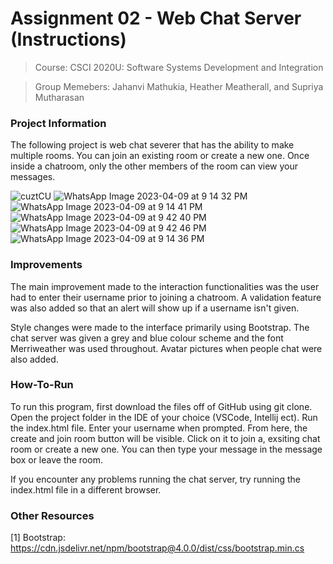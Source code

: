 # Assignment 02 - Web Chat Server (Instructions)
> Course: CSCI 2020U: Software Systems Development and Integration

> Group Memebers: Jahanvi Mathukia, Heather Meatherall, and Supriya Mutharasan


### Project Information
The following project is web chat severer that has the ability to make multiple rooms. You can join an existing room or create a new one. Once inside a chatroom, only the other members of the room can view your messages.

![cuztCU](https://user-images.githubusercontent.com/59520945/230810497-bbd2fdc7-a70b-4bb4-8320-c3771d3dc89a.png)
![WhatsApp Image 2023-04-09 at 9 14 32 PM](https://user-images.githubusercontent.com/59520945/230810099-15311112-b755-4cf4-a98a-7084c974e6f0.jpeg)
![WhatsApp Image 2023-04-09 at 9 14 41 PM](https://user-images.githubusercontent.com/59520945/230810119-8a9d48a7-e7bc-4c8c-8fe1-64c977b5e651.jpeg)
![WhatsApp Image 2023-04-09 at 9 42 40 PM](https://user-images.githubusercontent.com/59520945/230810128-a9811ed9-0c7a-4ec4-8c8d-4e6df00d9e84.jpeg)
![WhatsApp Image 2023-04-09 at 9 42 46 PM](https://user-images.githubusercontent.com/59520945/230810168-d4b19812-4b76-4695-a5c9-7758c509a135.jpeg)
![WhatsApp Image 2023-04-09 at 9 14 36 PM](https://user-images.githubusercontent.com/59520945/230810596-7d11199b-a386-4f24-b790-34c2bedeee24.jpeg)



### Improvements
The main improvement made to the interaction functionalities was the user had to enter their username prior to joining a chatroom. A validation feature was also added so that an alert will show up if a username isn't given.

Style changes were made to the interface primarily using Bootstrap. The chat server was given a grey and blue colour scheme and the font Merriweather was used throughout. Avatar pictures when people chat were also added.


### How-To-Run
To run this program, first download the files off of GitHub using git clone.
Open the project folder in the IDE of your choice (VSCode, Intellij ect). Run the index.html file. Enter your username when prompted. From here, the create and join room button will be visible. Click on it to join a, exsiting chat room or create a new one. You can then type your message in the message box or leave the room. 

If you encounter any problems running the chat server, try running the index.html file in a different browser.


### Other Resources
[1] Bootstrap: https://cdn.jsdelivr.net/npm/bootstrap@4.0.0/dist/css/bootstrap.min.cs

